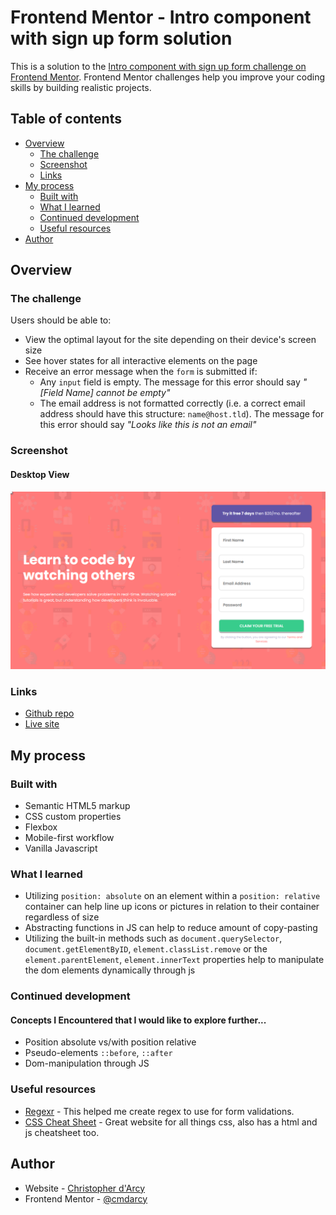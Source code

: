 # Frontend Mentor - Intro component with sign up form solution

This is a solution to the [Intro component with sign up form challenge on Frontend Mentor](https://www.frontendmentor.io/challenges/intro-component-with-signup-form-5cf91bd49edda32581d28fd1). Frontend Mentor challenges help you improve your coding skills by building realistic projects. 

## Table of contents

- [Overview](#overview)
  - [The challenge](#the-challenge)
  - [Screenshot](#screenshot)
  - [Links](#links)
- [My process](#my-process)
  - [Built with](#built-with)
  - [What I learned](#what-i-learned)
  - [Continued development](#continued-development)
  - [Useful resources](#useful-resources)
- [Author](#author)


## Overview

### The challenge

Users should be able to:

- View the optimal layout for the site depending on their device's screen size
- See hover states for all interactive elements on the page
- Receive an error message when the `form` is submitted if:
  - Any `input` field is empty. The message for this error should say *"[Field Name] cannot be empty"*
  - The email address is not formatted correctly (i.e. a correct email address should have this structure: `name@host.tld`). The message for this error should say *"Looks like this is not an email"*

### Screenshot

#### Desktop View
![](./images/finaldesktopsample.png)

### Links

- [Github repo](https://github.com/cmdarcy/9-4-IntroCompwSignup)
- [Live site](https://cmdarcy.github.io/9-4-IntroCompwSignup/)

## My process

### Built with

- Semantic HTML5 markup
- CSS custom properties
- Flexbox
- Mobile-first workflow
- Vanilla Javascript


### What I learned

- Utilizing `position: absolute` on an element within a `position: relative` container can help line up icons or pictures in relation to their container regardless of size
- Abstracting functions in JS can help to reduce amount of copy-pasting
- Utilizing the built-in methods such as `document.querySelector`, `document.getElementByID`, `element.classList.remove` or the `element.parentElement`, `element.innerText` properties help to manipulate the dom elements dynamically through js

### Continued development

#### Concepts I Encountered that I would like to explore further...

- Position absolute vs/with position relative
- Pseudo-elements `::before`, `::after`
- Dom-manipulation through JS

### Useful resources

- [Regexr](https://regexr.com/) - This helped me create regex to use for form validations.
- [CSS Cheat Sheet](https://htmlcheatsheet.com/css/) - Great website for all things css, also has a html and js cheatsheet too.


## Author

- Website - [Christopher d'Arcy](https://cmdarcy.github.io/portfolio_website/)
- Frontend Mentor - [@cmdarcy](https://www.frontendmentor.io/profile/cmdarcy)
